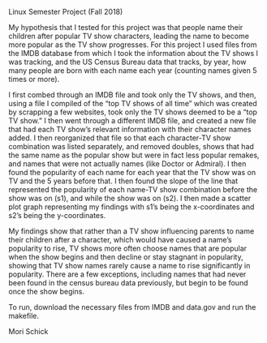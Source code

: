 Linux Semester Project (Fall 2018)

My hypothesis that I tested for this project was that people name their children after popular TV show characters, leading the name to become more popular as the TV show progresses. For this project I used files from the IMDB database from which I took the information about the TV shows I was tracking, and the US Census Bureau data that tracks, by year, how many people are born with each name each year (counting names given 5 times or more).

I first combed through an IMDB file and took only the TV shows, and then, using a file I compiled of the “top TV shows of all time” which was created by scrapping a few websites, took only the TV shows deemed to be a “top TV show.” I then went through a different IMDB file, and created a new file that had each TV show’s relevant information with their character names added. I then reorganized that file so that each character-TV show combination was listed separately, and removed doubles, shows that had the same name as the popular show but were in fact less popular remakes, and names that were not actually names (like Doctor or Admiral). I then found the popularity of each name for each year that the TV show was on TV and the 5 years before that. I then found the slope of the line that represented the popularity of each name-TV show combination before the show was on (s1), and while the show was on (s2). I then made a scatter plot graph representing my findings with s1’s being the x-coordinates and s2’s being the y-coordinates.

My findings show that rather than a TV show influencing parents to name their children after a character, which would have caused a name’s popularity to rise, TV shows more often choose names that are popular when the show begins and then decline or stay stagnant in popularity, showing that TV show names rarely cause a name to rise significantly in popularity. There are a few exceptions, including names that had never been found in the census bureau data previously, but begin to be found once the show begins.

To run, download the necessary files from IMDB and data.gov and run the makefile.

Mori Schick

